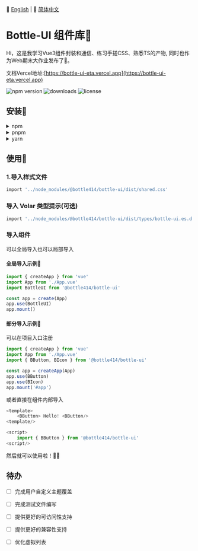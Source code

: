 📘 [English](README.md) | 📙 [简体中文](README-zh.md)


# Bottle-UI 组件库🎉
Hi，这是我学习Vue3组件封装和通信、练习手搓CSS、熟悉TS的产物, 同时也作为Web期末大作业发布了🦝。

文档Vercel地址:[https://bottle-ui-eta.vercel.app](https://bottle-ui-eta.vercel.app)

![npm version](https://img.shields.io/npm/v/@bottle414/bottle-ui)
![downloads](https://img.shields.io/npm/dt/@bottle414/bottle-ui)
![license](https://img.shields.io/npm/l/@bottle414/bottle-ui)

## 安装🔧
<details>
  <summary>npm</summary>
  
```js
npm i @bottle414/bottle-ui
```
</details>
<details>
  <summary>pnpm</summary>
  
```js
  pnpm i @bottle414/bottle-ui
```
</details>
<details>
  <summary>yarn</summary>
  
```js
  yarn add @bottle414/bottle-ui
```
</details>

## 使用📏
### 1.导入样式文件
```bash
import '../node_modules/@bottle414/bottle-ui/dist/shared.css'
```

### 导入 Volar 类型提示(可选)
```bash
import '../node_modules/@bottle414/bottle-ui/dist/types/bottle-ui.es.d.ts'
```

### 导入组件
可以全局导入也可以局部导入

#### 全局导入示例🌟
```js
import { createApp } from 'vue'
import App from './App.vue'
import BottleUI from '@bottle414/bottle-ui'

const app = create(App)
app.use(BottleUI)
app.mount()
```

#### 部分导入示例🍊
可以在项目入口注册
```js
import { createApp } from 'vue'
import App from './App.vue'
import { BButton, BIcon } from '@bottle414/bottle-ui'

const app = createApp(App)
app.use(BButton)
app.use(BIcon)
app.mount('#app')
```

或者直接在组件内部导入
```js
<template>
    <BButton> Hello! <BButton/>
<template/>

<script>
    import { BButton } from '@bottle414/bottle-ui'
<script/>
```

然后就可以使用啦！🎉🦝

## 待办
- [ ] 完成用户自定义主题覆盖

- [ ] 完成测试文件编写

- [ ] 提供更好的可访问性支持

- [ ] 提供更好的兼容性支持

- [ ] 优化虚拟列表